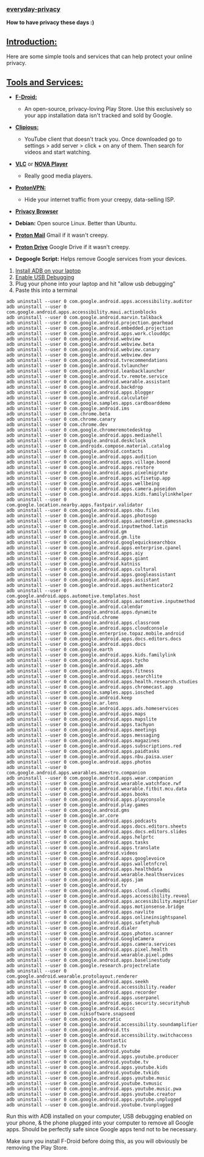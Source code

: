 ### [everyday-privacy](#)

**How to have privacy these days :)**

## [Introduction:](#)

Here are some simple tools and services that can help protect your online privacy.

## [Tools and Services:](#)

- **[F-Droid:](https://f-droid.org/en/)**
  - An open-source, privacy-loving Play Store. Use this exclusively so your app installation data isn't tracked and sold by Google.

- **[Clipious:](https://f-droid.org/en/packages/com.github.lamarios.clipious/)**
  - YouTube client that doesn't track you. Once downloaded go to settings > add server > click + on any of them. Then search for videos and start watching.

- **[VLC](https://f-droid.org/en/packages/org.videolan.vlc/)** or **[NOVA Player](https://f-droid.org/en/packages/org.courville.nova/)**
  - Really good media players.

- **[ProtonVPN:](https://f-droid.org/en/packages/ch.protonvpn.android/)**
  - Hide your internet traffic from your creepy, data-selling ISP.

- **[Privacy Browser](https://f-droid.org/en/packages/com.stoutner.privacybrowser.standard/)**

- **Debian:**
  Open source Linux. Better than Ubuntu. 

- **[Proton Mail](https://account.proton.me/mail)**
  Gmail if it wasn't creepy.

- **[Proton Drive](https://proton.me/drive)**
  Google Drive if it wasn't creepy.

- **Degoogle Script:**
  Helps remove Google services from your devices.

1. [Install ADB on your laptop](https://www.xda-developers.com/install-adb-windows-macos-linux/)
2. [Enable USB Debugging](https://developer.android.com/studio/debug/dev-options)
3. Plug your phone into your laptop and hit "allow usb debugging"
4. Paste this into a terminal 
```
adb uninstall --user 0 com.google.android.apps.accessibility.auditor
adb uninstall --user 0 com.google.android.apps.accessibility.maui.actionblocks
adb uninstall --user 0 com.google.android.marvin.talkback
adb uninstall --user 0 com.google.android.projection.gearhead
adb uninstall --user 0 com.google.android.embedded.projection
adb uninstall --user 0 com.google.android.apps.work.clouddpc
adb uninstall --user 0 com.google.android.webview
adb uninstall --user 0 com.google.android.webview.beta
adb uninstall --user 0 com.google.android.webview.canary
adb uninstall --user 0 com.google.android.webview.dev
adb uninstall --user 0 com.google.android.tvrecommendations
adb uninstall --user 0 com.google.android.tvlauncher
adb uninstall --user 0 com.google.android.leanbacklauncher
adb uninstall --user 0 com.google.android.tv.remote.service
adb uninstall --user 0 com.google.android.wearable.assistant
adb uninstall --user 0 com.google.android.backdrop
adb uninstall --user 0 com.google.android.apps.blogger
adb uninstall --user 0 com.google.android.calculator
adb uninstall --user 0 com.google.samples.apps.cardboarddemo
adb uninstall --user 0 com.google.android.ims
adb uninstall --user 0 com.chrome.beta
adb uninstall --user 0 com.chrome.canary
adb uninstall --user 0 com.chrome.dev
adb uninstall --user 0 com.google.chromeremotedesktop
adb uninstall --user 0 com.google.android.apps.mediashell
adb uninstall --user 0 com.google.android.deskclock
adb uninstall --user 0 com.androidx.compose.material.catalog
adb uninstall --user 0 com.google.android.contacts
adb uninstall --user 0 com.google.android.apps.audition
adb uninstall --user 0 com.google.android.apps.village.boond
adb uninstall --user 0 com.google.android.apps.restore
adb uninstall --user 0 com.google.android.apps.pixelmigrate
adb uninstall --user 0 com.google.android.apps.wifisetup.app
adb uninstall --user 0 com.google.android.apps.wellbeing
adb uninstall --user 0 com.google.android.apps.camera.poseidon
adb uninstall --user 0 com.google.android.apps.kids.familylinkhelper
adb uninstall --user 0 com.google.location.nearby.apps.fastpair.validator
adb uninstall --user 0 com.google.android.apps.nbu.files
adb uninstall --user 0 com.google.android.apps.photosgo
adb uninstall --user 0 com.google.android.apps.automotive.gamesnacks
adb uninstall --user 0 com.google.android.inputmethod.latin
adb uninstall --user 0 com.google.android.gm
adb uninstall --user 0 com.google.android.gm.lite
adb uninstall --user 0 com.google.android.googlequicksearchbox
adb uninstall --user 0 com.google.android.apps.enterprise.cpanel
adb uninstall --user 0 com.google.android.apps.aiy
adb uninstall --user 0 com.google.android.apps.giant
adb uninstall --user 0 com.google.android.katniss
adb uninstall --user 0 com.google.android.apps.cultural
adb uninstall --user 0 com.google.android.apps.googleassistant
adb uninstall --user 0 com.google.android.apps.assistant
adb uninstall --user 0 com.google.android.apps.authenticator2
adb uninstall --user 0 com.google.android.apps.automotive.templates.host
adb uninstall --user 0 com.google.android.apps.automotive.inputmethod
adb uninstall --user 0 com.google.android.calendar
adb uninstall --user 0 com.google.android.apps.dynamite
adb uninstall --user 0 com.android.chrome
adb uninstall --user 0 com.google.android.apps.classroom
adb uninstall --user 0 com.google.android.apps.cloudconsole
adb uninstall --user 0 com.google.enterprise.topaz.mobile.android
adb uninstall --user 0 com.google.android.apps.docs.editors.docs
adb uninstall --user 0 com.google.android.apps.docs
adb uninstall --user 0 com.google.earth
adb uninstall --user 0 com.google.android.apps.kids.familylink
adb uninstall --user 0 com.google.android.apps.tycho
adb uninstall --user 0 com.google.android.apps.adm
adb uninstall --user 0 com.google.android.apps.fitness
adb uninstall --user 0 com.google.android.apps.searchlite
adb uninstall --user 0 com.google.android.apps.health.research.studies
adb uninstall --user 0 com.google.android.apps.chromecast.app
adb uninstall --user 0 com.google.samples.apps.iosched
adb uninstall --user 0 com.google.android.keep
adb uninstall --user 0 com.google.ar.lens
adb uninstall --user 0 com.google.android.apps.ads.homeservices
adb uninstall --user 0 com.google.android.apps.maps
adb uninstall --user 0 com.google.android.apps.mapslite
adb uninstall --user 0 com.google.android.apps.tachyon
adb uninstall --user 0 com.google.android.apps.meetings
adb uninstall --user 0 com.google.android.apps.messaging
adb uninstall --user 0 com.google.android.apps.magazines
adb uninstall --user 0 com.google.android.apps.subscriptions.red
adb uninstall --user 0 com.google.android.apps.paidtasks
adb uninstall --user 0 com.google.android.apps.nbu.paisa.user
adb uninstall --user 0 com.google.android.apps.photos
adb uninstall --user 0 com.google.android.apps.wearables.maestro.companion
adb uninstall --user 0 com.google.android.apps.wear.companion
adb uninstall --user 0 com.google.android.wearable.watchface.rwf
adb uninstall --user 0 com.google.android.wearable.fitbit.mcu.data
adb uninstall --user 0 com.google.android.apps.books
adb uninstall --user 0 com.google.android.apps.playconsole
adb uninstall --user 0 com.google.android.play.games
adb uninstall --user 0 com.google.android.gms
adb uninstall --user 0 com.google.ar.core
adb uninstall --user 0 com.google.android.apps.podcasts
adb uninstall --user 0 com.google.android.apps.docs.editors.sheets
adb uninstall --user 0 com.google.android.apps.docs.editors.slides
adb uninstall --user 0 com.google.android.apps.helprtc
adb uninstall --user 0 com.google.android.apps.tasks
adb uninstall --user 0 com.google.android.apps.translate
adb uninstall --user 0 com.google.android.videos
adb uninstall --user 0 com.google.android.apps.googlevoice
adb uninstall --user 0 com.google.android.apps.walletnfcrel
adb uninstall --user 0 com.google.android.apps.healthdata
adb uninstall --user 0 com.google.android.wearable.healthservices
adb uninstall --user 0 com.google.android.apps.jam
adb uninstall --user 0 com.google.android.tv
adb uninstall --user 0 com.google.android.apps.cloud.cloudbi
adb uninstall --user 0 com.google.android.apps.accessibility.reveal
adb uninstall --user 0 com.google.android.apps.accessibility.magnifier
adb uninstall --user 0 com.google.android.apps.motionsense.bridge
adb uninstall --user 0 com.google.android.apps.navlite
adb uninstall --user 0 com.google.android.apps.onlineinsightspanel
adb uninstall --user 0 com.google.android.apps.safetyhub
adb uninstall --user 0 com.google.android.dialer
adb uninstall --user 0 com.google.android.apps.photos.scanner
adb uninstall --user 0 com.google.android.GoogleCamera
adb uninstall --user 0 com.google.android.apps.camera.services
adb uninstall --user 0 com.google.android.apps.pixel.health
adb uninstall --user 0 com.google.android.wearable.pixel.pdms
adb uninstall --user 0 com.google.android.apps.baselinestudy
adb uninstall --user 0 com.google.research.projectrelate
adb uninstall --user 0 com.google.android.wearable.protolayout.renderer
adb uninstall --user 0 com.google.android.apps.seekh
adb uninstall --user 0 com.google.android.accessibility.reader
adb uninstall --user 0 com.google.android.apps.recorder
adb uninstall --user 0 com.google.android.apps.userpanel
adb uninstall --user 0 com.google.android.apps.security.securityhub
adb uninstall --user 0 com.google.android.euicc
adb uninstall --user 0 com.niksoftware.snapseed
adb uninstall --user 0 com.google.socratic
adb uninstall --user 0 com.google.android.accessibility.soundamplifier
adb uninstall --user 0 com.google.android.tts
adb uninstall --user 0 com.google.android.accessibility.switchaccess
adb uninstall --user 0 com.google.toontastic
adb uninstall --user 0 com.google.android.tv
adb uninstall --user 0 com.google.android.youtube
adb uninstall --user 0 com.google.android.apps.youtube.producer
adb uninstall --user 0 com.google.android.youtube.tv
adb uninstall --user 0 com.google.android.apps.youtube.kids
adb uninstall --user 0 com.google.android.youtube.tvkids
adb uninstall --user 0 com.google.android.apps.youtube.music
adb uninstall --user 0 com.google.android.youtube.tvmusic
adb uninstall --user 0 com.google.android.apps.youtube.music.pwa
adb uninstall --user 0 com.google.android.apps.youtube.creator
adb uninstall --user 0 com.google.android.apps.youtube.unplugged
adb uninstall --user 0 com.google.android.youtube.tvunplugged
```

Run this with ADB installed on your computer, USB debugging enabled on your phone, & the phone plugged into your computer to remove all Google apps. Should be perfectly safe since Google apps tend not to be necessary.

Make sure you install F-Droid before doing this, as you will obviously be removing the Play Store. 
